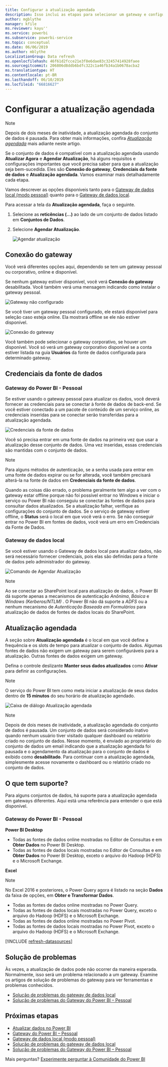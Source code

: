 ```yaml
---
title: Configurar a atualização agendada
description: Isso inclui as etapas para selecionar um gateway e configurar a atualização agendada.
author: mgblythe
manager: kfile
ms.reviewer: kayu''
ms.service: powerbi
ms.subservice: powerbi-service
ms.topic: conceptual
ms.date: 06/06/2019
ms.author: mblythe
LocalizationGroup: Data refresh
ms.openlocfilehash: 46f61d2fcce21e3f8e6dae83c32457414928faee
ms.sourcegitcommit: 206806d8ddb6bdfc322c1a46fb34a1b0678acba2
ms.translationtype: HT
ms.contentlocale: pt-BR
ms.lasthandoff: 06/10/2019
ms.locfileid: "66816627"
---
```

# <a name="configure-scheduled-refresh"></a>Configurar a atualização agendada

>[!NOTE]
>Depois de dois meses de inatividade, a atualização agendada do conjunto de dados é pausada. Para obter mais informações, confira [*Atualização agendada*](#scheduled-refresh) mais adiante neste artigo.
>
>

Se o conjunto de dados é compatível com a atualização agendada usando **Atualizar Agora** e **Agendar Atualização**, há alguns requisitos e configurações importantes que você precisa saber para que a atualização seja bem-sucedida. Eles são **Conexão do gateway**, **Credenciais da fonte de dados** e **Atualização agendada**. Vamos examinar mais detalhadamente cada etapa.

Vamos descrever as opções disponíveis tanto para o [Gateway de dados local (modo pessoal)](service-gateway-personal-mode.md) quanto para o [Gateway de dados local](service-gateway-onprem.md).

Para acessar a tela da **Atualização agendada**, faça o seguinte.

1. Selecione as **reticências (...)** ao lado de um conjunto de dados listado em **Conjuntos de Dados**.
2. Selecione **Agendar Atualização**.

    ![Agendar atualização](media/refresh-scheduled-refresh/dataset-menu.png)

## <a name="gateway-connection"></a>Conexão do gateway
Você verá diferentes opções aqui, dependendo se tem um gateway pessoal ou corporativo, online e disponível.

Se nenhum gateway estiver disponível, você verá **Conexão do gateway** desabilitada. Você também verá uma mensagem indicando como instalar o gateway pessoal.

![Gateway não configurado](media/refresh-scheduled-refresh/gateway-not-configured.png)

Se você tiver um gateway pessoal configurado, ele estará disponível para seleção caso esteja online. Ela mostrará offline se ele não estiver disponível.

![Conexão do gateway](media/refresh-scheduled-refresh/gateway-connection.png)

Você também pode selecionar o gateway corporativo, se houver um disponível. Você só verá um gateway corporativo disponível se a conta estiver listada na guia **Usuários** da fonte de dados configurada para determinado gateway.

## <a name="data-source-credentials"></a>Credenciais da fonte de dados
### <a name="power-bi-gateway---personal"></a>Gateway do Power BI - Pessoal
Se estiver usando o gateway pessoal para atualizar os dados, você deverá fornecer as credenciais para se conectar à fonte de dados de back-end. Se você estiver conectado a um pacote de conteúdo de um serviço online, as credenciais inseridas para se conectar serão transferidas para a atualização agendada.

![Credenciais da fonte de dados](media/refresh-scheduled-refresh/data-source-credentials-pgw.png)

Você só precisa entrar em uma fonte de dados na primeira vez que usar a atualização desse conjunto de dados. Uma vez inseridas, essas credenciais são mantidas com o conjunto de dados.

> [!NOTE]
> Para alguns métodos de autenticação, se a senha usada para entrar em uma fonte de dados expirar ou se for alterada, você também precisará alterá-la na fonte de dados em **Credenciais da fonte de dados**.
>
>

Quando as coisas dão errado, o problema geralmente tem algo a ver com o gateway estar offline porque não foi possível entrar no Windows e iniciar o serviço ou Power BI não conseguiu se conectar às fontes de dados para consultar dados atualizados. Se a atualização falhar, verifique as configurações do conjunto de dados. Se o serviço de gateway estiver offline, o **Status** será o local em que você verá o erro. Se não conseguir entrar no Power BI em fontes de dados, você verá um erro em Credenciais da Fonte de Dados.

### <a name="on-premises-data-gateway"></a>Gateway de dados local
Se você estiver usando o Gateway de dados local para atualizar dados, não será necessário fornecer credenciais, pois elas são definidas para a fonte de dados pelo administrador do gateway.

![Comando de Agendar Atualização](media/refresh-scheduled-refresh/data-source-credentials-egw.png)

> [!NOTE]
> Ao se conectar ao SharePoint local para atualização de dados, o Power BI dá suporte apenas a mecanismos de autenticação *Anônima*, *Básica* e *Windows (Kerberos/NTLM)* . O Power BI não dá suporte a *ADFS* ou a nenhum mecanismo de *Autenticação Baseada em Formulários* para atualização de dados de fontes de dados locais do SharePoint.
>
>

## <a name="scheduled-refresh"></a>Atualização agendada
A seção sobre **Atualização agendada** é o local em que você define a frequência e os slots de tempo para atualizar o conjunto de dados. Algumas fontes de dados não exigem um gateway para serem configuráveis para a atualização. Outras fontes de dados exigem um gateway.

Defina o controle deslizante **Manter seus dados atualizados** como **Ativar** para definir as configurações.

> [!NOTE]
> O serviço do Power BI tem como meta iniciar a atualização de seus dados dentro de **15 minutos** do seu horário de atualização agendado.
>
>

![Caixa de diálogo Atualização agendada](media/refresh-scheduled-refresh/scheduled-refresh.png)

> [!NOTE]
> Depois de dois meses de inatividade, a atualização agendada do conjunto de dados é pausada. Um conjunto de dados será considerado inativo quando nenhum usuário tiver visitado qualquer dashboard ou relatório criado no conjunto de dados. Nesse momento, é enviado ao proprietário do conjunto de dados um email indicando que a atualização agendada foi pausada e o agendamento da atualização para o conjunto de dados é exibido como **desabilitado**. Para continuar com a atualização agendada, simplesmente acesse novamente o dashboard ou o relatório criado no conjunto de dados.
>
>

## <a name="whats-supported"></a>O que tem suporte?
Para alguns conjuntos de dados, há suporte para a atualização agendada em gateways diferentes. Aqui está uma referência para entender o que está disponível.

### <a name="power-bi-gateway---personal"></a>Gateway do Power BI - Pessoal
**Power BI Desktop**

* Todas as fontes de dados online mostradas no Editor de Consultas e em **Obter Dados** no Power BI Desktop.
* Todas as fontes de dados locais mostradas no Editor de Consultas e em **Obter Dados** no Power BI Desktop, exceto o arquivo do Hadoop (HDFS) e o Microsoft Exchange.

**Excel**

> [!NOTE]
> No Excel 2016 e posteriores, o Power Query agora é listado na seção **Dados** da faixa de opções, em **Obter e Transformar Dados**.
>
>

* Todas as fontes de dados online mostradas no Power Query.
* Todas as fontes de dados locais mostradas no Power Query, exceto o arquivo do Hadoop (HDFS) e o Microsoft Exchange.
* Todas as fontes de dados online mostradas no Power Pivot.
* Todas as fontes de dados locais mostradas no Power Pivot, exceto o arquivo do Hadoop (HDFS) e o Microsoft Exchange.

<!-- Refresh Data sources-->
[!INCLUDE [refresh-datasources](./includes/refresh-datasources.md)]

## <a name="troubleshooting"></a>Solução de problemas
Às vezes, a atualização de dados pode não ocorrer da maneira esperada. Normalmente, isso será um problema relacionado a um gateway. Examine os artigos de solução de problemas do gateway para ver ferramentas e problemas conhecidos.

- [Solução de problemas do gateway de dados local](service-gateway-onprem-tshoot.md)
- [Solução de problemas do Gateway do Power BI – Pessoal](service-admin-troubleshooting-power-bi-personal-gateway.md)

## <a name="next-steps"></a>Próximas etapas
- [Atualizar dados no Power BI](refresh-data.md)  
- [Gateway do Power BI – Pessoal](service-gateway-personal-mode.md)  
- [Gateway de dados local (modo pessoal)](service-gateway-onprem.md)  
- [Solução de problemas do gateway de dados local](service-gateway-onprem-tshoot.md)  
- [Solução de problemas do Gateway do Power BI – Pessoal](service-admin-troubleshooting-power-bi-personal-gateway.md)  

Mais perguntas? [Experimente perguntar à Comunidade do Power BI](http://community.powerbi.com/)

